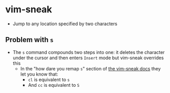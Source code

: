 # vim-sneak
* Jump to any location specified by two characters

## Problem with `s`
* The `s` command compounds two steps into one: it deletes the character under the cursor and then enters `Insert` mode but vim-sneak overrides this
  - In the "how dare you remap `s`" section of <a href="https://github.com/justinmk/vim-sneak" target="_blank">the vim-sneak docs</a> they let you know that:
    - `cl` is equivalent to `s`
    - And `cc` is equivalent to `S`
